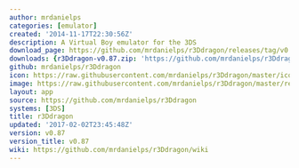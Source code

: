 ```yaml
---
author: mrdanielps
categories: [emulator]
created: '2014-11-17T22:30:56Z'
description: A Virtual Boy emulator for the 3DS
download_page: https://github.com/mrdanielps/r3Ddragon/releases/tag/v0.87
downloads: {r3Ddragon-v0.87.zip: 'https://github.com/mrdanielps/r3Ddragon/releases/download/v0.87/r3Ddragon-v0.87.zip'}
github: mrdanielps/r3Ddragon
icon: https://raw.githubusercontent.com/mrdanielps/r3Ddragon/master/icon.png
image: https://raw.githubusercontent.com/mrdanielps/r3Ddragon/master/resources/banner.png
layout: app
source: https://github.com/mrdanielps/r3Ddragon
systems: [3DS]
title: r3Ddragon
updated: '2017-02-02T23:45:48Z'
version: v0.87
version_title: v0.87
wiki: https://github.com/mrdanielps/r3Ddragon/wiki
---
```

